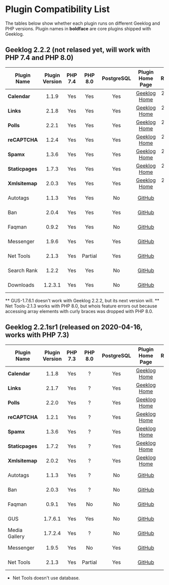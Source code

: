 # Plugin Compatibility List
The tables below show whether each plugin runs on different Geeklog and PHP versions.  Plugin names in **boldface** are core plugins shipped with Geeklog.


## Geeklog 2.2.2 (not relased yet, will work with PHP 7.4 and PHP 8.0) ##
|      Plugin Name|Plugin Version|PHP 7.4|PHP 8.0|PostgreSQL|                                         Plugin Home Page|  Released|
|             ----|         :---:|  :---:|  :---:|     :---:|                                                    :---:|     :---:|
|     **Calendar**|         1.1.9|    Yes|    Yes|       Yes|                  [Geeklog Home](https://www.geeklog.net)|2022-??-??|
|        **Links**|         2.1.8|    Yes|    Yes|       Yes|                  [Geeklog Home](https://www.geeklog.net)|2022-??-??|
|        **Polls**|         2.2.1|    Yes|    Yes|       Yes|                  [Geeklog Home](https://www.geeklog.net)|2022-??-??|
|    **reCAPTCHA**|         1.2.4|    Yes|    Yes|       Yes|                  [Geeklog Home](https://www.geeklog.net)|2022-??-??|
|        **Spamx**|         1.3.6|    Yes|    Yes|       Yes|                  [Geeklog Home](https://www.geeklog.net)|2022-??-??|
|  **Staticpages**|         1.7.3|    Yes|    Yes|       Yes|                  [Geeklog Home](https://www.geeklog.net)|2022-??-??|
|   **Xmlsitemap**|         2.0.3|    Yes|    Yes|       Yes|                  [Geeklog Home](https://www.geeklog.net)|2022-??-??|
|         Autotags|         1.1.3|    Yes|    Yes|        No|    [GitHub](https://github.com/Geeklog-Plugins/autotags)|2020-04-18|
|              Ban|         2.0.4|    Yes|    Yes|       Yes|         [GitHub](https://github.com/Geeklog-Plugins/ban)|2022-01-20|
|           Faqman|         0.9.2|    Yes|    Yes|        No|      [GitHub](https://github.com/Geeklog-Plugins/faqman)|2022-01-18|
|        Messenger|         1.9.6|    Yes|    Yes|       Yes|   [GitHub](https://github.com/Geeklog-Plugins/messenger)|2022-01-18|
|        Net Tools|         2.1.3|    Yes|Partial|       Yes|    [GitHub](https://github.com/Geeklog-Plugins/nettools)|2020-04-20|
|      Search Rank|         1.2.2|    Yes|    Yes|        No|  [GitHub](https://github.com/Geeklog-Plugins/searchrank)|2022-03-08|
|        Downloads|       1.2.3.1|    Yes|    Yes|        No|   [GitHub](https://github.com/Geeklog-Plugins/downloads)|2022-03-08|

** GUS-1.7.6.1 doesn't work with Geeklog 2.2.2, but its next version will.
** Net Tools-2.1.3 works with PHP 8.0, but whois feature errors out because accessing array elements with curly braces was dropped with PHP 8.0.

## Geeklog 2.2.1sr1 (released on 2020-04-16, works with PHP 7.3) ##
|      Plugin Name|Plugin Version|PHP 7.3|PHP 8.0|PostgreSQL|                                         Plugin Home Page|  Released|
|             ----|         :---:|  :---:|  :---:|     :---:|                                                    :---:|     :---:|
|     **Calendar**|         1.1.8|    Yes|      ?|       Yes|                  [Geeklog Home](https://www.geeklog.net)|2020-04-16|
|        **Links**|         2.1.7|    Yes|      ?|       Yes|                  [Geeklog Home](https://www.geeklog.net)|2020-04-16|
|        **Polls**|         2.2.0|    Yes|      ?|       Yes|                  [Geeklog Home](https://www.geeklog.net)|2020-04-16|
|    **reCAPTCHA**|         1.2.1|    Yes|      ?|       Yes|                  [Geeklog Home](https://www.geeklog.net)|2020-04-16|
|        **Spamx**|         1.3.6|    Yes|      ?|       Yes|                  [Geeklog Home](https://www.geeklog.net)|2020-04-16|
|  **Staticpages**|         1.7.2|    Yes|      ?|       Yes|                  [Geeklog Home](https://www.geeklog.net)|2020-04-16|
|   **Xmlsitemap**|         2.0.2|    Yes|      ?|       Yes|                  [Geeklog Home](https://www.geeklog.net)|2020-04-16|
|         Autotags|         1.1.3|    Yes|      ?|        No|    [GitHub](https://github.com/Geeklog-Plugins/autotags)|2020-04-18|
|              Ban|         2.0.3|    Yes|      ?|        No|         [GitHub](https://github.com/Geeklog-Plugins/ban)|2019-09-28|
|           Faqman|         0.9.1|    Yes|     No|        No|      [GitHub](https://github.com/Geeklog-Plugins/faqman)|2018-06-07|
|              GUS|       1.7.6.1|    Yes|    Yes|        No|         [GitHub](https://github.com/Geeklog-Plugins/gus)|2020-04-28|
|    Media Gallery|       1.7.2.4|    Yes|      ?|        No|[GitHub](https://github.com/Geeklog-Plugins/mediagallery)|2020-06-09|
|        Messenger|         1.9.5|    Yes|     No|       Yes|   [GitHub](https://github.com/Geeklog-Plugins/messenger)|2020-06-09|
|        Net Tools|         2.1.3|    Yes|Partial|       Yes|    [GitHub](https://github.com/Geeklog-Plugins/nettools)|2020-04-20|

* Net Tools doesn't use database.

